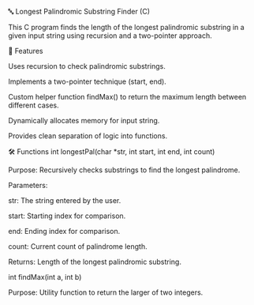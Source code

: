 🔤 Longest Palindromic Substring Finder (C)

This C program finds the length of the longest palindromic substring in a given input string using recursion and a two-pointer approach.

📌 Features

Uses recursion to check palindromic substrings.

Implements a two-pointer technique (start, end).

Custom helper function findMax() to return the maximum length between different cases.

Dynamically allocates memory for input string.

Provides clean separation of logic into functions.

🛠️ Functions
int longestPal(char *str, int start, int end, int count)

Purpose: Recursively checks substrings to find the longest palindrome.

Parameters:

str: The string entered by the user.

start: Starting index for comparison.

end: Ending index for comparison.

count: Current count of palindrome length.

Returns: Length of the longest palindromic substring.

int findMax(int a, int b)

Purpose: Utility function to return the larger of two integers.

